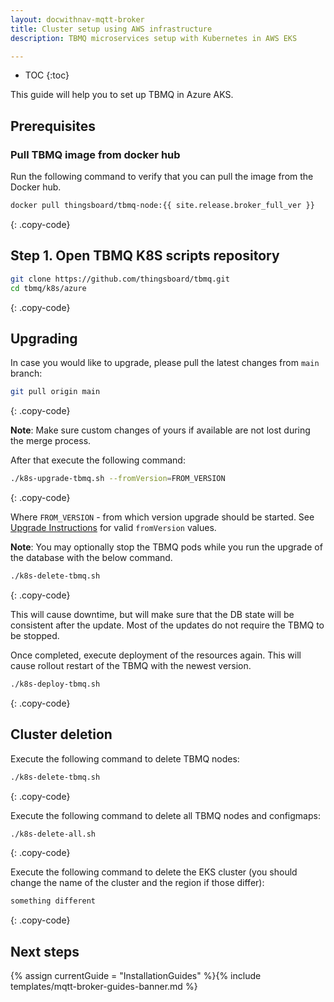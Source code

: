 ```yaml
---
layout: docwithnav-mqtt-broker
title: Cluster setup using AWS infrastructure
description: TBMQ microservices setup with Kubernetes in AWS EKS

---
```


* TOC
{:toc}

This guide will help you to set up TBMQ in Azure AKS.

## Prerequisites



### Pull TBMQ image from docker hub

Run the following command to verify that you can pull the image from the Docker hub.

```bash
docker pull thingsboard/tbmq-node:{{ site.release.broker_full_ver }}
```
{: .copy-code}

## Step 1. Open TBMQ K8S scripts repository

```bash
git clone https://github.com/thingsboard/tbmq.git
cd tbmq/k8s/azure
```
{: .copy-code}





## Upgrading

In case you would like to upgrade, please pull the latest changes from `main` branch:

```bash
git pull origin main
```
{: .copy-code}

**Note**: Make sure custom changes of yours if available are not lost during the merge process.

After that execute the following command:

```bash
./k8s-upgrade-tbmq.sh --fromVersion=FROM_VERSION
```
{: .copy-code}

Where `FROM_VERSION` - from which version upgrade should be started.
See [Upgrade Instructions](/docs/mqtt-broker/install/upgrade-instructions/) for valid `fromVersion` values.

**Note**: You may optionally stop the TBMQ pods while you run the upgrade of the database with the below command. 

```bash
./k8s-delete-tbmq.sh
```
{: .copy-code}

This will cause downtime, but will make sure that the DB state will be consistent after the update. 
Most of the updates do not require the TBMQ to be stopped.

Once completed, execute deployment of the resources again. This will cause rollout restart of the TBMQ with the newest version.

```bash
./k8s-deploy-tbmq.sh
```
{: .copy-code}

## Cluster deletion

Execute the following command to delete TBMQ nodes:

```bash
./k8s-delete-tbmq.sh
```
{: .copy-code}

Execute the following command to delete all TBMQ nodes and configmaps:

```bash
./k8s-delete-all.sh
```
{: .copy-code}

Execute the following command to delete the EKS cluster (you should change the name of the cluster and the region if those differ):
```bash
something different
```
{: .copy-code}

## Next steps

{% assign currentGuide = "InstallationGuides" %}{% include templates/mqtt-broker-guides-banner.md %}
